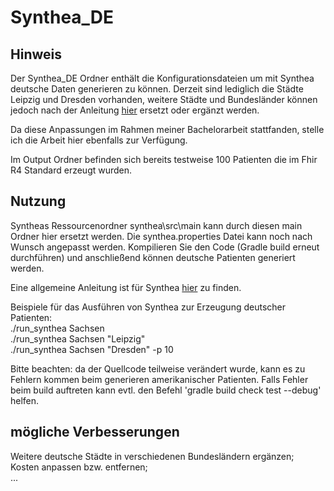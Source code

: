 # Synthea_DE # 

## Hinweis ##
Der Synthea_DE Ordner enthält die Konfigurationsdateien um mit Synthea deutsche Daten generieren zu können. Derzeit sind lediglich die Städte Leipzig und Dresden vorhanden, weitere Städte und Bundesländer können jedoch nach der Anleitung [hier](https://github.com/synthetichealth/synthea/wiki/Other-Areas) ersetzt oder ergänzt werden.

Da diese Anpassungen im Rahmen meiner Bachelorarbeit stattfanden, stelle ich die Arbeit hier ebenfalls zur Verfügung.  

Im Output Ordner befinden sich bereits testweise 100 Patienten die im Fhir R4 Standard erzeugt wurden.  


## Nutzung ##
Syntheas Ressourcenordner synthea\src\main kann durch diesen main Ordner hier ersetzt werden. Die synthea.properties Datei kann noch nach Wunsch angepasst werden. Kompilieren Sie den Code (Gradle build erneut durchführen) und anschließend können deutsche Patienten generiert werden. 

Eine allgemeine Anleitung ist für Synthea [hier](https://github.com/synthetichealth/synthea/wiki/Developer-Setup-and-Running) zu finden. 

Beispiele für das Ausführen von Synthea zur Erzeugung deutscher Patienten:  
./run_synthea Sachsen  
./run_synthea Sachsen "Leipzig"  
./run_synthea Sachsen "Dresden" -p 10  
  
Bitte beachten: da der Quellcode teilweise verändert wurde, kann es zu Fehlern kommen beim generieren amerikanischer Patienten.
Falls Fehler beim build auftreten kann evtl. den Befehl 'gradle build check test --debug' helfen. 

## mögliche Verbesserungen ##

Weitere deutsche Städte in verschiedenen Bundesländern ergänzen;   
Kosten anpassen bzw. entfernen;  
... 
